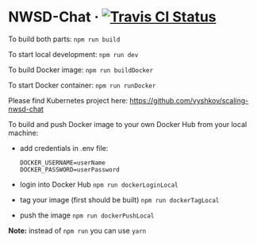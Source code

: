 # NWSD-Chat &middot; [![Travis CI Status](https://travis-ci.com/inna-i/nodejs-chat.svg?branch=master)](https://travis-ci.com/github/inna-i/nodejs-chat) 

To build both parts:
`npm run build`

To start local development:
`npm run dev`

To build Docker image:
`npm run buildDocker`

To start Docker container:
`npm run runDocker`

Please find Kubernetes project here: https://github.com/vyshkov/scaling-nwsd-chat

To build and push Docker image to your own Docker Hub from your local machine: 

- add credentials in .env file:
    ```
    DOCKER_USERNAME=userName
    DOCKER_PASSWORD=userPassword
    ```
- login into Docker Hub
    `npm run dockerLoginLocal`
 
- tag your image (first should be built)
    `npm run dockerTagLocal`

- push the image
    `npm run dockerPushLocal`

**Note:** instead of `npm run` you can use `yarn`

